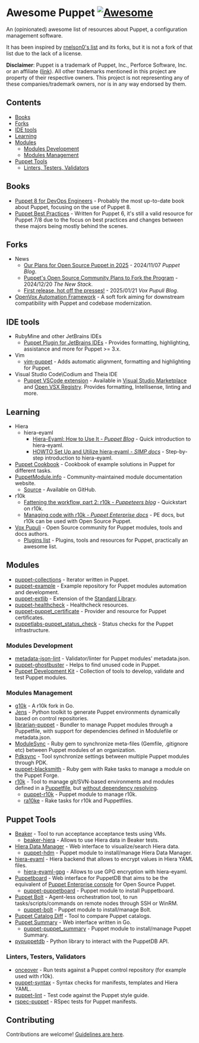 # Awesome Puppet [![Awesome](https://awesome.re/badge.svg)](https://awesome.re)

An (opinionated) awesome list of resources about Puppet, a configuration
management software.

It has been inspired by [rnelson0's list](https://github.com/rnelson0/awesome-puppet) and its forks, but it is not a fork of that list due to the lack of a license.

**Disclaimer**: Puppet is a trademark of Puppet, Inc., Perforce Software, Inc. or an affiliate ([link](https://www.puppet.com/docs/puppet/8/copyright-trademark)).
All other trademarks mentioned in this project are property of their respective owners.
This project is not representing any of these companies/trademark owners, nor is in any way endorsed by them.

## Contents <!-- omit in toc -->
- [Books](#books)
- [Forks](#forks)
- [IDE tools](#ide-tools)
- [Learning](#learning)
- [Modules](#modules)
  - [Modules Development](#modules-development)
  - [Modules Management](#modules-management)
- [Puppet Tools](#puppet-tools)
  - [Linters, Testers, Validators](#linters-testers-validators)

## Books

- [Puppet 8 for DevOps Engineers](https://www.packtpub.com/en-us/product/puppet-8-for-devops-engineers-9781803231709) - Probably the most up-to-date book about Puppet, focusing on the use of Puppet 8.
- [Puppet Best Practices](https://www.oreilly.com/library/view/puppet-best-practices/9781491922996/) - Written for Puppet 6, it's still a valid resource for Puppet 7/8 due to the focus on best practices and changes between these majors being mostly behind the scenes.

## Forks

- News
    - [Our Plans for Open Source Puppet in 2025](https://www.puppet.com/blog/open-source-puppet-updates-2025) - 2024/11/07 _Puppet Blog_.
    - [Puppet\'s Open Source Community Plans to Fork the Program](https://thenewstack.io/puppets-open-source-community-plans-to-fork-the-program/) - 2024/12/20 _The New Stack_.
    - [First release, hot off the presses!](https://voxpupuli.org/blog/2025/01/21/openvox-release/) - 2025/01/21 _Vox Pupuli Blog_.
- [OpenVox Automation Framework](https://voxpupuli.org/openvox/) - A soft fork aiming for downstream compatibility with Puppet and codebase modernization.

## IDE tools

- RubyMine and other JetBrains IDEs
    - [Puppet Plugin for JetBrains IDEs](https://plugins.jetbrains.com/plugin/7180-puppet) - Provides formatting, highlighting, assistance and more for Puppet >= 3.x.
- Vim
    - [vim-puppet](https://github.com/rodjek/vim-puppet) - Adds automatic alignment, formatting and highlighting for Puppet.
- Visual Studio Code\Codium and Theia IDE
    - [Puppet VSCode extension](https://puppet-vscode.github.io/) - Available in [Visual Studio Marketplace](https://marketplace.visualstudio.com/items?itemName=puppet.puppet-vscode) and [Open VSX Registry](https://open-vsx.org/extension/puppet/puppet-vscode).
    Provides formatting, Intellisense, linting and more.

## Learning

- Hiera
    - hiera-eyaml
      - [Hiera-Eyaml: How to Use It - _Puppet Blog_](https://www.puppet.com/blog/puppet-eyaml-hiera-data) - Quick introduction to hiera-eyaml.
      - [HOWTO Set Up and Utilize hiera-eyaml - _SIMP docs_](https://simp.readthedocs.io/en/master/HOWTO/20_Puppet/Hiera_eyaml.html) - Step-by-step introduction to hiera-eyaml.
- [Puppet Cookbook](https://www.puppetcookbook.com) - Cookbook of example solutions in Puppet for different tasks.
- [PuppetModule.info](https://www.puppetmodule.info/) - Community-maintained module documentation website.
    - [Source](https://github.com/voxpupuli/puppetmodule.info) - Available on GitHub.
- r10k
    - [Fattening the workflow, part 2: r10k - _Puppeteers blog_](https://www.puppeteers.net/blog/fattening-the-workflow-part-2-r10k/) - Quickstart on r10k.
    - [Managing code with r10k - _Puppet Enterprise docs_](https://www.puppet.com/docs/pe/latest/r10k) - PE docs, but r10k can be used with Open Source Puppet.
- [Vox Pupuli](https://voxpupuli.org/) - Open Source community for Puppet modules, tools and docs authors.
    - [Plugins list](https://voxpupuli.org/plugins/) - Plugins, tools and resources for Puppet, practically an awesome list.

## Modules

- [puppet-collections](https://github.com/voxpupuli/puppet-collections) - Iterator written in Puppet.
- [puppet-example](https://github.com/voxpupuli/puppet-example) - Example repository for Puppet modules automation and development.
- [puppet-extlib](https://github.com/voxpupuli/puppet-extlib) - Extension of the [Standard Library](https://github.com/puppetlabs/puppetlabs-stdlib).
- [puppet-healthcheck](https://github.com/voxpupuli/puppet-healthcheck) - Healthcheck resources.
- [puppet-puppet_certificate](https://github.com/voxpupuli/puppet-puppet_certificate) - Provider and resource for Puppet certificates.
- [puppetlabs-puppet_status_check](https://github.com/puppetlabs/puppetlabs-puppet_status_check) - Status checks for the Puppet infrastructure.

### Modules Development

- [metadata-json-lint](https://github.com/voxpupuli/metadata-json-lint) - Validator/linter for Puppet modules' metadata.json.
- [puppet-ghostbuster](https://github.com/voxpupuli/puppet-ghostbuster) - Helps to find unused code in Puppet.
- [Puppet Development Kit](https://www.puppet.com/docs/pdk/latest/pdk.html) - Collection of tools to develop, validate and test Puppet modules.

### Modules Management

- [g10k](https://github.com/xorpaul/g10k) - A r10k fork in Go.
- [Jens](https://github.com/cernops/jens) - Python toolkit to generate Puppet environments dynamically based on control repositories.
- [librarian-puppet](https://github.com/voxpupuli/librarian-puppet) - Bundler to manage Puppet modules through a Puppetfile, with support for dependencies defined in Modulefile or metadata.json.
- [ModuleSync](https://github.com/voxpupuli/modulesync) - Ruby gem to synchronize meta-files (Gemfile, .gitignore etc) between Puppet modules of an organization.
- [Pdksync](https://github.com/puppetlabs/pdksync) - Tool synchronize settings between multiple Puppet modules through PDK.
- [puppet-blacksmith](https://github.com/voxpupuli/puppet-blacksmith) - Ruby gem with Rake tasks to manage a module on the Puppet Forge.
- [r10k](https://github.com/puppetlabs/r10k) - Tool to manage git/SVN-based environments and modules defined in a [Puppetfile](https://github.com/puppetlabs/r10k/blob/main/doc/puppetfile.mkd), but [without dependency resolving](https://github.com/puppetlabs/r10k/issues/1031).
   - [puppet-r10k](https://github.com/voxpupuli/puppet-r10k) - Puppet module to manage r10k.
   - [ra10ke](https://github.com/voxpupuli/ra10ke) - Rake tasks for r10k and Puppetfiles.

## Puppet Tools

- [Beaker](https://github.com/voxpupuli/beaker) - Tool to run acceptance acceptance tests using VMs.
   - [beaker-hiera](https://github.com/voxpupuli/beaker-hiera) - Allows to use Hiera data in Beaker tests.
- [Hiera Data Manager](https://github.com/betadots/hdm) - Web interface to visualize/search Hiera data.
   - [puppet-hdm](https://github.com/voxpupuli/puppet-hdm) - Puppet module to install/manage Hiera Data Manager.
- [hiera-eyaml](https://github.com/voxpupuli/hiera-eyaml) - Hiera backend that allows to encrypt values in Hiera YAML files.
   - [hiera-eyaml-gpg](https://github.com/voxpupuli/hiera-eyaml-gpg) - Allows to use GPG encryption with hiera-eyaml.
- [Puppetboard](https://github.com/voxpupuli/puppetboard) - Web interface for PuppetDB that aims to be the equivalent of [Puppet Enterprise console](https://www.puppet.com/docs/pe/latest/console_accessing.html) for Open Source Puppet.
   - [puppet-puppetboard](https://github.com/voxpupuli/puppet-puppetboard) - Puppet module to install Puppetboard.
- [Puppet Bolt](https://www.puppet.com/docs/bolt/latest/bolt.html) - Agent-less orchestration tool, to run tasks/scripts/commands on remote nodes through SSH or WinRM.
   - [puppet-bolt](https://github.com/voxpupuli/puppet-bolt) - Puppet module to install/manage Bolt.
- [Puppet Catalog Diff](https://github.com/voxpupuli/puppet-catalog_diff) - Tool to compare Puppet catalogs.
- [Puppet Summary](https://github.com/skx/puppet-summary) - Web interface written in Go.
   - [puppet-puppet_summary](https://github.com/voxpupuli/puppet-puppet_summary) - Puppet module to install/manage Puppet Summary.
- [pypuppetdb](https://github.com/voxpupuli/pypuppetdb) - Python library to interact with the PuppetDB API.

### Linters, Testers, Validators

- [onceover](https://github.com/voxpupuli/onceover) - Run tests against a Puppet control repository (for example used with r10k).
- [puppet-syntax](https://github.com/voxpupuli/puppet-syntax) - Syntax checks for manifests, templates and Hiera YAML.
- [puppet-lint](https://github.com/puppetlabs/puppet-lint) - Test code against the Puppet style guide.
- [rspec-puppet](https://github.com/puppetlabs/rspec-puppet) - RSpec tests for Puppet manifests.

<!-- omit in toc -->
## Contributing

Contributions are welcome! [Guidelines are here](CONTRIBUTING.md).
